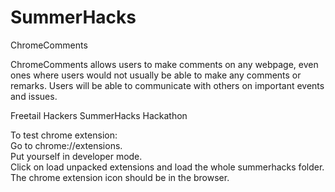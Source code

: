 # SummerHacks
ChromeComments

ChromeComments allows users to make comments on any webpage, even ones where users would not usually be able to make any comments or remarks. Users will be able to communicate with others on important events and issues. 

Freetail Hackers SummerHacks Hackathon


To test chrome extension:\
Go to chrome://extensions.\
Put yourself in developer mode.\
Click on load unpacked extensions and load the whole summerhacks folder.\
The chrome extension icon should be in the browser.
